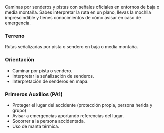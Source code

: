 Caminas por senderos y pistas con señales oficiales en entornos de baja o media montaña. Sabes interpretar la ruta en un plano, llevas la mochila imprescindible y tienes conocimientos de cómo avisar en caso de emergencia.

### **Terreno**

Rutas señalizadas por pista o sendero en baja o media montaña.

### **Orientación**

- Caminar por pista o sendero.
- Interpretar la señalización de senderos.
- Interpretación de senderos en mapa.

### **Primeros Auxilios (PA1)**

- Proteger el lugar del accidente (protección propia, persona herida y grupo)
- Avisar a emergencias aportando referencias del lugar.
- Socorrer a la persona accidentada.
- Uso de manta térmica.
